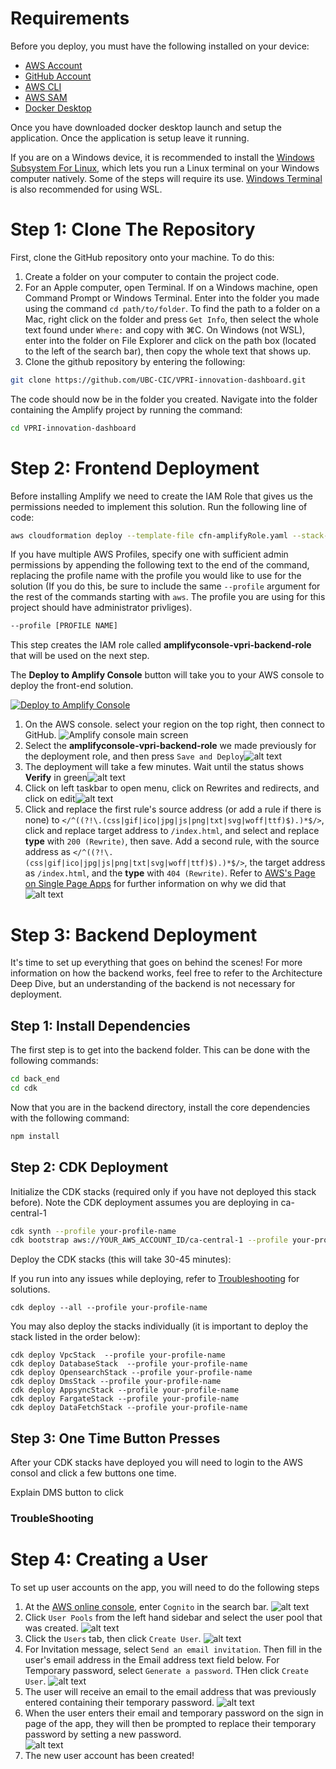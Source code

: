 # Requirements

Before you deploy, you must have the following installed on your device:

- [AWS Account](https://aws.amazon.com/account/)
- [GitHub Account](https://github.com/)
- [AWS CLI](https://aws.amazon.com/cli/)
- [AWS SAM](https://docs.aws.amazon.com/serverless-application-model/latest/developerguide/serverless-sam-cli-install.html)
- [Docker Desktop](https://www.docker.com/products/docker-desktop/)

Once you have downloaded docker desktop launch and setup the application. Once the application is setup leave it running.

If you are on a Windows device, it is recommended to install the [Windows Subsystem For Linux](https://docs.microsoft.com/en-us/windows/wsl/install), which lets you run a Linux terminal on your Windows computer natively. Some of the steps will require its use. [Windows Terminal](https://apps.microsoft.com/store/detail/windows-terminal/9N0DX20HK701) is also recommended for using WSL.

# Step 1: Clone The Repository

First, clone the GitHub repository onto your machine. To do this:

1. Create a folder on your computer to contain the project code.
2. For an Apple computer, open Terminal. If on a Windows machine, open Command Prompt or Windows Terminal. Enter into the folder you made using the command `cd path/to/folder`. To find the path to a folder on a Mac, right click on the folder and press `Get Info`, then select the whole text found under `Where:` and copy with ⌘C. On Windows (not WSL), enter into the folder on File Explorer and click on the path box (located to the left of the search bar), then copy the whole text that shows up.
3. Clone the github repository by entering the following:

```bash
git clone https://github.com/UBC-CIC/VPRI-innovation-dashboard.git
```

The code should now be in the folder you created. Navigate into the folder containing the Amplify project by running the command:

```bash
cd VPRI-innovation-dashboard
```

# Step 2: Frontend Deployment

Before installing Amplify we need to create the IAM Role that gives us the permissions needed to implement this solution. Run the following line of code:

```bash
aws cloudformation deploy --template-file cfn-amplifyRole.yaml --stack-name amplifyconsole-vpri-backend-role --capabilities CAPABILITY_NAMED_IAM
```

If you have multiple AWS Profiles, specify one with sufficient admin permissions by appending the following text to the end of the command, replacing the profile name with the profile you would like to use for the solution (If you do this, be sure to include the same `--profile` argument for the rest of the commands starting with `aws`. The profile you are using for this project should have administrator privliges).

```bash
--profile [PROFILE NAME]
```

This step creates the IAM role called **amplifyconsole-vpri-backend-role** that will be used on the next step.

The **Deploy to Amplify Console** button will take you to your AWS console to deploy the front-end solution.

<a href="https://console.aws.amazon.com/amplify/home#/deploy?repo=https://github.com/UBC-CIC/VPRI-innovation-dashboard">
    <img src="https://oneclick.amplifyapp.com/button.svg" alt="Deploy to Amplify Console">
</a>

1. On the AWS console. select your region on the top right, then connect to GitHub.
   ![Amplify console main screen](images/amplifyConsole/amplify-console-01.png)
2. Select the **amplifyconsole-vpri-backend-role** we made previously for the deployment role, and then press `Save and Deploy`![alt text](images/amplifyConsole/amplify-console-02.png)
3. The deployment will take a few minutes. Wait until the status shows **Verify** in green![alt text](images/amplifyConsole/amplify-console-03.png)
4. Click on left taskbar to open menu, click on Rewrites and redirects, and click on edit![alt text](images/amplifyConsole/amplify-console-04.png)
5. Click and replace the first rule's source address (or add a rule if there is none) to `</^((?!\.(css|gif|ico|jpg|js|png|txt|svg|woff|ttf)$).)*$/>`, click and replace target address to `/index.html`, and select and replace **type** with `200 (Rewrite)`, then save. Add a second rule, with the source address as `</^((?!\.(css|gif|ico|jpg|js|png|txt|svg|woff|ttf)$).)*$/>`, the target address as `/index.html`, and the **type** with `404 (Rewrite)`.
   Refer to [AWS's Page on Single Page Apps](https://docs.aws.amazon.com/amplify/latest/userguide/redirects.html#redirects-for-single-page-web-apps-spa) for further information on why we did that
   ![alt text](images/amplifyConsole/amplify-console-05.png)

# Step 3: Backend Deployment

It's time to set up everything that goes on behind the scenes! For more information on how the backend works, feel free to refer to the Architecture Deep Dive, but an understanding of the backend is not necessary for deployment.

## Step 1: Install Dependencies

The first step is to get into the backend folder. This can be done with the following commands:

```bash
cd back_end
cd cdk
```

Now that you are in the backend directory, install the core dependencies with the following command:

```bash
npm install
```

## Step 2: CDK Deployment

Initialize the CDK stacks (required only if you have not deployed this stack before). Note the CDK deployment assumes you are deploying in ca-central-1

```bash
cdk synth --profile your-profile-name
cdk bootstrap aws://YOUR_AWS_ACCOUNT_ID/ca-central-1 --profile your-profile-name
```

Deploy the CDK stacks (this will take 30-45 minutes):

If you run into any issues while deploying, refer to [Troubleshooting](#troubleshooting) for solutions.

```
cdk deploy --all --profile your-profile-name
```

You may also deploy the stacks individually (it is important to deploy the stack listed in the order below):

```
cdk deploy VpcStack  --profile your-profile-name
cdk deploy DatabaseStack  --profile your-profile-name
cdk deploy OpensearchStack --profile your-profile-name
cdk deploy DmsStack --profile your-profile-name
cdk deploy AppsyncStack --profile your-profile-name
cdk deploy FargateStack --profile your-profile-name
cdk deploy DataFetchStack --profile your-profile-name
```

## Step 3: One Time Button Presses

After your CDK stacks have deployed you will need to login to the AWS consol and click a few buttons one time.

Explain DMS button to click

### TroubleShooting

# Step 4: Creating a User

To set up user accounts on the app, you will need to do the following steps

1. At the [AWS online console](https://console.aws.amazon.com/console/home), enter `Cognito` in the search bar.
   ![alt text](images/webApp/webapp01.png)
2. Click `User Pools` from the left hand sidebar and select the user pool that was created.
   ![alt text](images/webApp/webapp02.png)
3. Click the `Users` tab, then click `Create User`.
   ![alt text](images/webApp/webapp03.png)
4. For Invitation message, select `Send an email invitation`. Then fill in the user's email address in the Email address text field below. For Temporary password, select `Generate a password`. THen click `Create User`.
   ![alt text](images/webApp/webapp04.png)
5. The user will receive an email to the email address that was previously entered containing their temporary password.
   ![alt text](images/webApp/webapp05.png)
6. When the user enters their email and temporary password on the sign in page of the app, they will then be prompted to replace their temporary password by setting a new password.
   <br>
   ![alt text](images/webApp/webapp06.png)
7. The new user account has been created!

